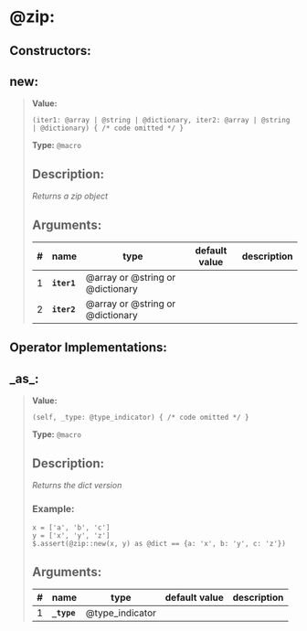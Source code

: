   
# **@zip**: 
 
## Constructors:

## **new**:

> **Value:** 
>```spwn
>(iter1: @array | @string | @dictionary, iter2: @array | @string | @dictionary) { /* code omitted */ }
>``` 
>**Type:** `@macro` 
>## Description: 
> _Returns a zip object_
>## Arguments:
>
>| # | name | type | default value | description |
>| - | ---- | ---- | ------------- | ----------- |
>| 1 | **`iter1`** | @array or @string or @dictionary | | |
>| 2 | **`iter2`** | @array or @string or @dictionary | | |
>

## Operator Implementations:

## **\_as\_**:

> **Value:** 
>```spwn
>(self, _type: @type_indicator) { /* code omitted */ }
>``` 
>**Type:** `@macro` 
>## Description: 
> _Returns the dict version_
>### Example: 
>```spwn
> x = ['a', 'b', 'c']
>y = ['x', 'y', 'z']
>$.assert(@zip::new(x, y) as @dict == {a: 'x', b: 'y', c: 'z'})
>```
>## Arguments:
>
>| # | name | type | default value | description |
>| - | ---- | ---- | ------------- | ----------- |
>| 1 | **`_type`** | @type_indicator | | |
>
